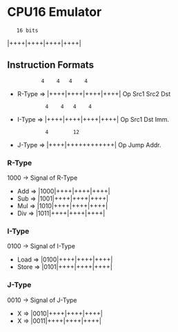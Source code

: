 # CPU16 Emulator

       16 bits
|++++|++++|++++|++++|

## Instruction Formats
               4    4   4    4
* R-Type => |++++|++++|++++|++++|
              Op  Src1 Src2 Dst 

               4    4   4    4
* I-Type => |++++|++++|++++|++++|
              Op  Src1  Dst Imm.

               4        12
* J-Type => |++++|++++++++++++|
              Op   Jump Addr.


### R-Type

1000 -> Signal of R-Type

* Add => |1000|++++|++++|++++|
* Sub => |1001|++++|++++|++++|
* Mul => |1010|++++|++++|++++|
* Div => |1011|++++|++++|++++|

### I-Type

0100 -> Signal of I-Type

* Load =>  |0100|++++|++++|++++|
* Store => |0101|++++|++++|++++|

### J-Type

0010 -> Signal of J-Type

* X =>  |0010|++++|++++|++++|
* X =>  |0011|++++|++++|++++|
